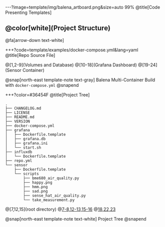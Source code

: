 ---?image=template/img/balena_artboard.png&size=auto 99%
@title[Code Presenting Templates]

## @color[white](Project Structure)

@fa[arrow-down text-white]

<!-- 

@snap[south docslink span-50]
[The Template Docs](https://gitpitch.com/docs/the-template)
@snapend

-->


+++?code=template/examples/docker-compose.yml&lang=yaml
@title[Repo Source File]


@[1,2-9](Volumes and Database)
@[10-18](Grafana Dashboard)
@[19-24](Sensor Container)


@snap[north-east template-note text-gray]
Balena Multi-Container Build with `docker-compose.yml`
@snapend


+++?color=#36454F
@title[Project Tree]

```text
.
├── CHANGELOG.md
├── LICENSE
├── README.md
├── VERSION
├── docker-compose.yml
├── grafana
│   ├── Dockerfile.template
│   ├── grafana.db
│   ├── grafana.ini
│   └── start.sh
├── influxdb
│   └── Dockerfile.template
├── repo.yml
└── sensor
    ├── Dockerfile.template
    └── scripts
        ├── bme680_air_quality.py
        ├── happy.png
        ├── hmm.png
        ├── sad.png
        ├── sense_hat_air_quality.py
        └── take_measurement.py

```

@[7,12,15](root directory)
@[7-8,12-13,15-16](Dockerfile.template)
@[18,22,23](Scripts)

@snap[north-east template-note text-white]
Project Tree
@snapend
